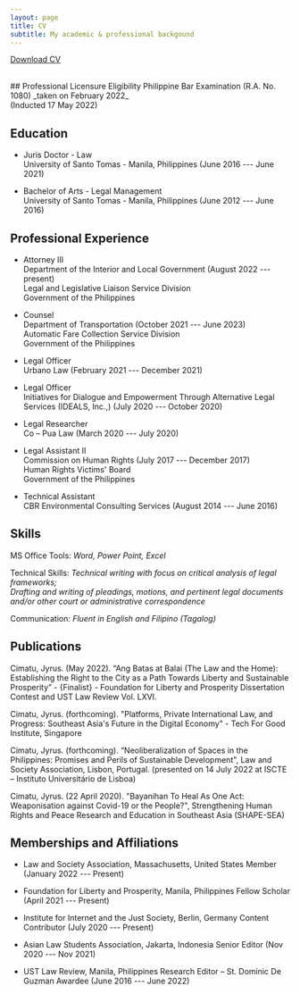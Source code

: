 ```yaml
---
layout: page
title: CV
subtitle: My academic & professional backgound
---
```


<a href="/assets/pdf/Cimatu_Jyrus_CV.pdf" title="Download" download>Download CV</a>

<br>
## Professional Licensure Eligibility
Philippine Bar Examination (R.A. No. 1080) _taken on February 2022_ <br>
(Inducted 17 May 2022) 

## Education

- Juris Doctor - Law <br>
University of Santo Tomas - Manila, Philippines (June 2016 --- June 2021)

- Bachelor of Arts - Legal Management <br>
University of Santo Tomas - Manila, Philippines (June 2012 --- June 2016)


## Professional Experience

- Attorney III <br>
Department of the Interior and Local Government (August 2022 --- present) <br>
Legal and Legislative Liaison Service Division <br>
Government of the Philippines 

- Counsel <br>
Department of Transportation (October 2021 --- June 2023) <br>
Automatic Fare Collection Service Division <br>
Government of the Philippines 

- Legal Officer <br>
Urbano Law (February 2021 --- December 2021)

- Legal Officer <br>
Initiatives for Dialogue and Empowerment Through Alternative Legal Services (IDEALS, Inc.,) (July 2020 --- October 2020)

- Legal Researcher <br>
Co – Pua Law (March 2020 --- July 2020)

- Legal Assistant II <br>
Commission on Human Rights (July 2017 --- December 2017) <br>
Human Rights Victims' Board <br>
Government of the Philippines

- Technical Assistant <br>
CBR Environmental Consulting Services (August 2014 --- June 2016)


## Skills

MS Office Tools: _Word, Power Point, Excel_

Technical Skills: _Technical writing with focus on critical analysis of legal frameworks; <br> Drafting and writing of pleadings, motions, and pertinent legal documents <br> and/or other court or administrative correspondence_

Communication: _Fluent in English and Filipino (Tagalog)_


## Publications

Cimatu, Jyrus. (May 2022). “Ang Batas at Balai (The Law and the Home): Establishing the Right to the City as a Path Towards Liberty and Sustainable Prosperity” - {Finalist} - Foundation for Liberty and Prosperity Dissertation Contest and UST Law Review Vol. LXVI.

Cimatu, Jyrus. (forthcoming). "Platforms, Private International Law, and Progress: Southeast Asia's Future in the Digital Economy" - Tech For Good Institute, Singapore

Cimatu, Jyrus. (forthcoming). “Neoliberalization of Spaces in the Philippines: Promises and Perils of Sustainable Development", Law and Society Association, Lisbon, Portugal. (presented on 14 July 2022 at ISCTE – Instituto Universitário de Lisboa)

Cimatu, Jyrus. (22 April 2020). "Bayanihan To Heal As One Act: Weaponisation against Covid-19 or the People?", Strengthening Human Rights and Peace Research and Education in Southeast Asia (SHAPE-SEA)


## Memberships and Affiliations

- Law and Society Association, Massachusetts, United States
Member (January 2022 --- Present)

- Foundation for Liberty and Prosperity, Manila, Philippines
Fellow Scholar (April 2021 --- Present)

- Institute for Internet and the Just Society, Berlin, Germany
Content Contributor (July 2020 --- Present)

- Asian Law Students Association, Jakarta, Indonesia
Senior Editor (Nov 2020 --- Nov 2021)

- UST Law Review, Manila, Philippines
Research Editor – St. Dominic De Guzman Awardee (June 2016 --- June 2022)